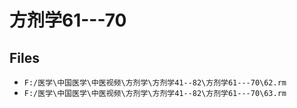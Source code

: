 # 方剂学61---70

## Files

- `F:/医学\中国医学\中医视频\方剂学\方剂学41--82\方剂学61---70\62.rm`
- `F:/医学\中国医学\中医视频\方剂学\方剂学41--82\方剂学61---70\63.rm`

